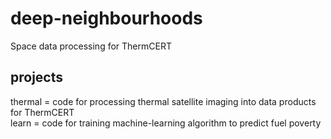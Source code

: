 # deep-neighbourhoods
Space data processing for ThermCERT

## projects
thermal = code for processing thermal satellite imaging into data products for ThermCERT\
learn = code for training machine-learning algorithm to predict fuel poverty
